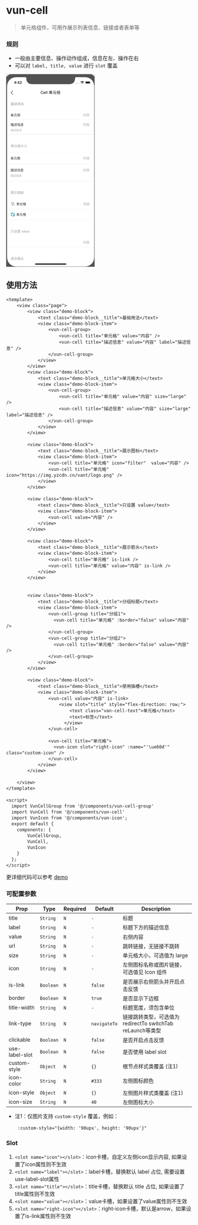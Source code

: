 # vun-cell 

>  单元格组件，可用作展示列表信息、链接或者表单等  

### 规则
  - 一般由主要信息、操作动作组成，信息在左、操作在右
  - 可以对 `label, title, value` 进行 `slot` 覆盖
  
<img src="/static/gif/cell.gif?raw=true" width="240"/>

## 使用方法

```vue
<template>
	<view class="page">
		<view class="demo-block">
			<text class="demo-block__title">基础用法</text>
			<view class="demo-block-item">
				<vun-cell-group>
					<vun-cell title="单元格" value="内容" />
					<vun-cell title="描述信息" value="内容" label="描述信息" />
				</vun-cell-group>
			</view>
		</view>
		<view class="demo-block">
			<text class="demo-block__title">单元格大小</text>
			<view class="demo-block-item">
				<vun-cell-group>
					<vun-cell title="单元格" value="内容" size="large" />
					<vun-cell title="描述信息" value="内容" size="large" label="描述信息" />
				</vun-cell-group>
			</view>
		</view>

		<view class="demo-block">
			<text class="demo-block__title">展示图标</text>
			<view class="demo-block-item">
				<vun-cell title="单元格" icon="filter"  value="内容" />
				<vun-cell title="单元格" icon="https://img.yzcdn.cn/vant/logo.png" />
			</view>
		</view>
		
		<view class="demo-block">
			<text class="demo-block__title">只设置 value</text>
			<view class="demo-block-item">
				<vun-cell value="内容" />
			</view>
		</view>
		
		<view class="demo-block">
			<text class="demo-block__title">展示箭头</text>
			<view class="demo-block-item">
				<vun-cell title="单元格" is-link />
				<vun-cell title="单元格" value="内容" is-link />
			</view>
		</view>
		

		<view class="demo-block">
			<text class="demo-block__title">分组标题</text>
			<view class="demo-block-item">
				<vun-cell-group title="分组1">
				  <vun-cell title="单元格" :border="false" value="内容" />
				</vun-cell-group>
				<vun-cell-group title="分组2">
				  <vun-cell title="单元格" :border="false" value="内容" />
				</vun-cell-group>
			</view>
		</view>
		
		<view class="demo-block">
			<text class="demo-block__title">使用插槽</text>
			<view class="demo-block-item">
				<vun-cell value="内容" is-link>
					<view slot="title" style="flex-direction: row;">
					    <text class="van-cell-text">单元格</text>
					    <text>标签</text>
					  </view>
				</vun-cell>
				
				<vun-cell title="单元格">
				  <vun-icon slot="right-icon" :name="'\ue60d'" class="custom-icon" />
				</vun-cell>
			</view>
		</view>
		
	</view>
</template>

<script>
  import VunCellGroup from '@/components/vun-cell-group'
  import VunCell from '@/components/vun-cell'
  import VunIcon from '@/components/vun-icon';
  export default {
  	components: {
  		VunCellGroup,
  		VunCell,
  		VunIcon
  	}
  };
</script>
```
更详细代码可以参考 [demo]()


### 可配置参数

| Prop      | Type   |Required  | Default   | Description  |
|-------------|------------|--------|--------|-----|
| title | `String` | `N`|  `-` | 标题 |
| label | `String` | `N`|  `-` | 标题下方的描述信息 |
| value  | `String` | `N`| `-` | 右侧内容 |
| url  | `String` | `N`| `-`| 跳转链接，无链接不跳转 |
| size | `String` | `N`|`-` |  单元格大小，可选值为 large |
| icon | `String` |`N`| `-` |  	左侧图标名称或图片链接，可选值见 Icon 组件 |
| is-link | `Boolean` | `N`| `false` |  	是否展示右侧箭头并开启点击反馈 |
| border | `Boolean` | `N`| `true` | 是否显示下边框 |
| title-width | `String` | `N`| `-` |  标题宽度，须包含单位 |
| link-type | `String` |`N`| `navigateTo` | 链接跳转类型，可选值为 redirectTo switchTab reLaunch等类型 |
| clickable | `Boolean` |`N`| `false` | 是否开启点击反馈 |
| use-label-slot | `Boolean` |`N`| `false` | 是否使用 label slot |
| custom-style | `Object` |`N`| `{}` | 根节点样式类覆盖 (注1) |
| icon-color | `String` |`N`| `#333` | 左侧图标颜色 |
| icon-style | `Object` |`N`| `{}` | 左侧图片样式类覆盖 (注1) |
| icon-size | `String` |`N`| `40` | 左侧图标大小 |


- 注1：仅图片支持 `custom-style` 覆盖，例如：
    ```
     :custom-style="{width: '90upx', height: '90upx'}"
    ```

### Slot
1. `<slot name="icon"></slot>`：icon卡槽，自定义左侧icon显示内容, 如果设置了icon属性则不生效
2. `<slot name="label"></slot>`：label卡槽，替换默认 label 占位, 需要设置 use-label-slot属性
3. `<slot name="title"></slot>`：title卡槽，替换默认 title 占位, 如果设置了title属性则不生效
4. `<slot name="value"></slot>`：value卡槽，如果设置了value属性则不生效
5. `<slot name="right-icon"></slot>`：right-icon卡槽，默认是arrow，如果设置了is-link属性则不生效


